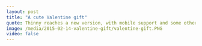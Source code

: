 ```yaml
---
layout: post
title: "A cute Valentine gift"
quote: Thinny reaches a new version, with mobile support and some other cool features.
image: /media/2015-02-14-valentine-gift/valentine-gift.PNG
video: false
---
```

